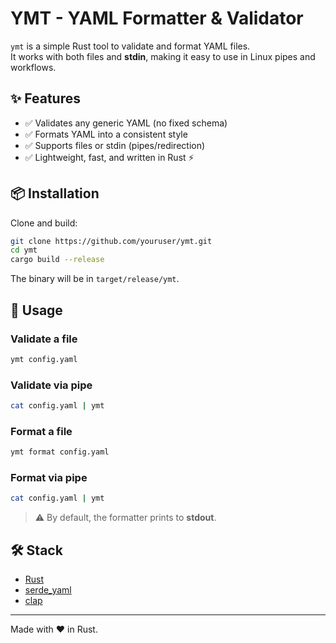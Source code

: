# YMT - YAML Formatter & Validator

`ymt` is a simple Rust tool to validate and format YAML files.  
It works with both files and **stdin**, making it easy to use in Linux pipes and workflows.

## ✨ Features
- ✅ Validates any generic YAML (no fixed schema)
- ✅ Formats YAML into a consistent style
- ✅ Supports files or stdin (pipes/redirection)
- ✅ Lightweight, fast, and written in Rust ⚡

## 📦 Installation
Clone and build:
```bash
git clone https://github.com/youruser/ymt.git
cd ymt
cargo build --release
```

The binary will be in `target/release/ymt`.

## 🚀 Usage

### Validate a file
```bash
ymt config.yaml
```

### Validate via pipe
```bash
cat config.yaml | ymt
```

### Format a file
```bash
ymt format config.yaml
```

### Format via pipe
```bash
cat config.yaml | ymt
```

> ⚠️ By default, the formatter prints to **stdout**.  

## 🛠️ Stack
- [Rust](https://www.rust-lang.org/)  
- [serde_yaml](https://crates.io/crates/serde_yaml)  
- [clap](https://crates.io/crates/clap)  

---

Made with ❤️ in Rust.
